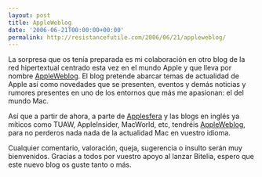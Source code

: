 ```yaml
---
layout: post
title: AppleWeblog
date: '2006-06-21T00:00:00+00:00'
permalink: http://resistancefutile.com/2006/06/21/appleweblog/
---
```

<a href="http://es.appleweblog.com/"><img style="float:right; margin:0 0 10px 10px;cursor:pointer; cursor:hand;" src="http://photos1.blogger.com/blogger/6639/1972/320/Appleweblo.png" border="0" alt="" /></a>La sorpresa que os tenía preparada es mi colaboración en otro blog de la red hipertextual centrado esta vez en el mundo Apple y que lleva por nombre <a href="http://es.appleweblog.com/">AppleWeblog</a>. El blog pretende abarcar temas de actualidad de Apple así como novedades que se presenten, eventos y demás noticias y rumores presentes en uno de los entornos que más me apasionan: el del mundo Mac.

Así que a partir de ahora, a parte de <a href="http://www.applesfera.com/">Applesfera</a> y las blogs en inglés ya míticos como TUAW, AppleInsider, MacWorld, etc, tendréis <a href="http://es.appleweblog.com/">AppleWeblog</a>, para no perderos nada nada de la actualidad Mac en vuestro idioma.

Cualquier comentario, valoración, queja, sugerencia o insulto serán muy bienvenidos. Gracias a todos por vuestro apoyo al lanzar Bitelia, espero que este nuevo blog os guste tanto o más.
